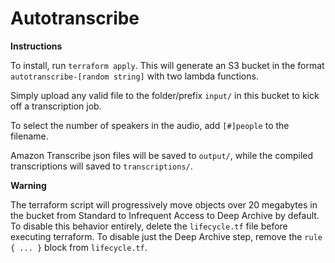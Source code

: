 # Autotranscribe #

**Instructions**

To install, run `terraform apply`. This will generate an S3 bucket in the format `autotranscribe-[random string]`
with two lambda functions.

Simply upload any valid file to the folder/prefix `input/` in this bucket to kick off a transcription job.

To select the number of speakers in the audio, add `[#]people` to the filename.

Amazon Transcribe json files will be saved to `output/`, while the compiled transcriptions will saved to `transcriptions/`.

**Warning**

The terraform script will progressively move objects over 20 megabytes in the bucket from Standard to Infrequent Access
to Deep Archive by default. To disable this behavior entirely, delete the `lifecycle.tf` file before executing terraform.
To disable just the Deep Archive step, remove the `rule { ... }` block from `lifecycle.tf`.